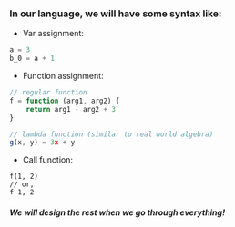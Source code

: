 ### In our language, we will have some syntax like:

- Var assignment:
```python
a = 3
b_0 = a + 1
```

- Function assignment:

```javascript
// regular function
f = function (arg1, arg2) {
    return arg1 - arg2 + 3
}

// lambda function (similar to real world algebra)
g(x, y) = 3x + y
```

- Call function:

```
f(1, 2)
// or,
f 1, 2
```

##### We will design the rest when we go through everything!
